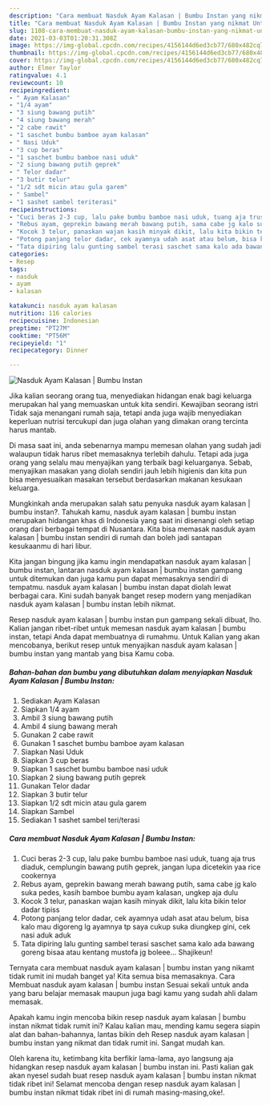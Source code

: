 ```yaml
---
description: "Cara membuat Nasduk Ayam Kalasan | Bumbu Instan yang nikmat Untuk Jualan"
title: "Cara membuat Nasduk Ayam Kalasan | Bumbu Instan yang nikmat Untuk Jualan"
slug: 1108-cara-membuat-nasduk-ayam-kalasan-bumbu-instan-yang-nikmat-untuk-jualan
date: 2021-03-03T01:20:31.308Z
image: https://img-global.cpcdn.com/recipes/4156144d6ed3cb77/680x482cq70/nasduk-ayam-kalasan-bumbu-instan-foto-resep-utama.jpg
thumbnail: https://img-global.cpcdn.com/recipes/4156144d6ed3cb77/680x482cq70/nasduk-ayam-kalasan-bumbu-instan-foto-resep-utama.jpg
cover: https://img-global.cpcdn.com/recipes/4156144d6ed3cb77/680x482cq70/nasduk-ayam-kalasan-bumbu-instan-foto-resep-utama.jpg
author: Elmer Taylor
ratingvalue: 4.1
reviewcount: 10
recipeingredient:
- " Ayam Kalasan"
- "1/4 ayam"
- "3 siung bawang putih"
- "4 siung bawang merah"
- "2 cabe rawit"
- "1 saschet bumbu bamboe ayam kalasan"
- " Nasi Uduk"
- "3 cup beras"
- "1 saschet bumbu bamboe nasi uduk"
- "2 siung bawang putih geprek"
- " Telor dadar"
- "3 butir telur"
- "1/2 sdt micin atau gula garem"
- " Sambel"
- "1 sashet sambel teriterasi"
recipeinstructions:
- "Cuci beras 2-3 cup, lalu pake bumbu bamboe nasi uduk, tuang aja trus diaduk, cemplungin bawang putih geprek, jangan lupa dicetekin yaa rice cookernya"
- "Rebus ayam, geprekin bawang merah bawang putih, sama cabe jg kalo suka pedes, kasih bamboe bumbu ayam kalasan, ungkep aja dulu"
- "Kocok 3 telur, panaskan wajan kasih minyak dikit, lalu kita bikin telor dadar tipiss"
- "Potong panjang telor dadar, cek ayamnya udah asat atau belum, bisa kalo mau digoreng lg ayamnya tp saya cukup suka diungkep gini, cek nasi aduk aduk"
- "Tata dipiring lalu gunting sambel terasi saschet sama kalo ada bawang goreng bisaa atau kentang mustofa jg boleee... Shajikeun!"
categories:
- Resep
tags:
- nasduk
- ayam
- kalasan

katakunci: nasduk ayam kalasan 
nutrition: 116 calories
recipecuisine: Indonesian
preptime: "PT27M"
cooktime: "PT56M"
recipeyield: "1"
recipecategory: Dinner

---
```



![Nasduk Ayam Kalasan | Bumbu Instan](https://img-global.cpcdn.com/recipes/4156144d6ed3cb77/680x482cq70/nasduk-ayam-kalasan-bumbu-instan-foto-resep-utama.jpg)

Jika kalian seorang orang tua, menyediakan hidangan enak bagi keluarga merupakan hal yang memuaskan untuk kita sendiri. Kewajiban seorang istri Tidak saja menangani rumah saja, tetapi anda juga wajib menyediakan keperluan nutrisi tercukupi dan juga olahan yang dimakan orang tercinta harus mantab.

Di masa  saat ini, anda sebenarnya mampu memesan olahan yang sudah jadi walaupun tidak harus ribet memasaknya terlebih dahulu. Tetapi ada juga orang yang selalu mau menyajikan yang terbaik bagi keluarganya. Sebab, menyajikan masakan yang diolah sendiri jauh lebih higienis dan kita pun bisa menyesuaikan masakan tersebut berdasarkan makanan kesukaan keluarga. 



Mungkinkah anda merupakan salah satu penyuka nasduk ayam kalasan | bumbu instan?. Tahukah kamu, nasduk ayam kalasan | bumbu instan merupakan hidangan khas di Indonesia yang saat ini disenangi oleh setiap orang dari berbagai tempat di Nusantara. Kita bisa memasak nasduk ayam kalasan | bumbu instan sendiri di rumah dan boleh jadi santapan kesukaanmu di hari libur.

Kita jangan bingung jika kamu ingin mendapatkan nasduk ayam kalasan | bumbu instan, lantaran nasduk ayam kalasan | bumbu instan gampang untuk ditemukan dan juga kamu pun dapat memasaknya sendiri di tempatmu. nasduk ayam kalasan | bumbu instan dapat diolah lewat berbagai cara. Kini sudah banyak banget resep modern yang menjadikan nasduk ayam kalasan | bumbu instan lebih nikmat.

Resep nasduk ayam kalasan | bumbu instan pun gampang sekali dibuat, lho. Kalian jangan ribet-ribet untuk memesan nasduk ayam kalasan | bumbu instan, tetapi Anda dapat membuatnya di rumahmu. Untuk Kalian yang akan mencobanya, berikut resep untuk menyajikan nasduk ayam kalasan | bumbu instan yang mantab yang bisa Kamu coba.

<!--inarticleads1-->

##### Bahan-bahan dan bumbu yang dibutuhkan dalam menyiapkan Nasduk Ayam Kalasan | Bumbu Instan:

1. Sediakan  Ayam Kalasan
1. Siapkan 1/4 ayam
1. Ambil 3 siung bawang putih
1. Ambil 4 siung bawang merah
1. Gunakan 2 cabe rawit
1. Gunakan 1 saschet bumbu bamboe ayam kalasan
1. Siapkan  Nasi Uduk
1. Siapkan 3 cup beras
1. Siapkan 1 saschet bumbu bamboe nasi uduk
1. Siapkan 2 siung bawang putih geprek
1. Gunakan  Telor dadar
1. Siapkan 3 butir telur
1. Siapkan 1/2 sdt micin atau gula garem
1. Siapkan  Sambel
1. Sediakan 1 sashet sambel teri/terasi




<!--inarticleads2-->

##### Cara membuat Nasduk Ayam Kalasan | Bumbu Instan:

1. Cuci beras 2-3 cup, lalu pake bumbu bamboe nasi uduk, tuang aja trus diaduk, cemplungin bawang putih geprek, jangan lupa dicetekin yaa rice cookernya
1. Rebus ayam, geprekin bawang merah bawang putih, sama cabe jg kalo suka pedes, kasih bamboe bumbu ayam kalasan, ungkep aja dulu
1. Kocok 3 telur, panaskan wajan kasih minyak dikit, lalu kita bikin telor dadar tipiss
1. Potong panjang telor dadar, cek ayamnya udah asat atau belum, bisa kalo mau digoreng lg ayamnya tp saya cukup suka diungkep gini, cek nasi aduk aduk
1. Tata dipiring lalu gunting sambel terasi saschet sama kalo ada bawang goreng bisaa atau kentang mustofa jg boleee... Shajikeun!




Ternyata cara membuat nasduk ayam kalasan | bumbu instan yang nikamt tidak rumit ini mudah banget ya! Kita semua bisa memasaknya. Cara Membuat nasduk ayam kalasan | bumbu instan Sesuai sekali untuk anda yang baru belajar memasak maupun juga bagi kamu yang sudah ahli dalam memasak.

Apakah kamu ingin mencoba bikin resep nasduk ayam kalasan | bumbu instan nikmat tidak rumit ini? Kalau kalian mau, mending kamu segera siapin alat dan bahan-bahannya, lantas bikin deh Resep nasduk ayam kalasan | bumbu instan yang nikmat dan tidak rumit ini. Sangat mudah kan. 

Oleh karena itu, ketimbang kita berfikir lama-lama, ayo langsung aja hidangkan resep nasduk ayam kalasan | bumbu instan ini. Pasti kalian gak akan nyesel sudah buat resep nasduk ayam kalasan | bumbu instan nikmat tidak ribet ini! Selamat mencoba dengan resep nasduk ayam kalasan | bumbu instan nikmat tidak ribet ini di rumah masing-masing,oke!.

